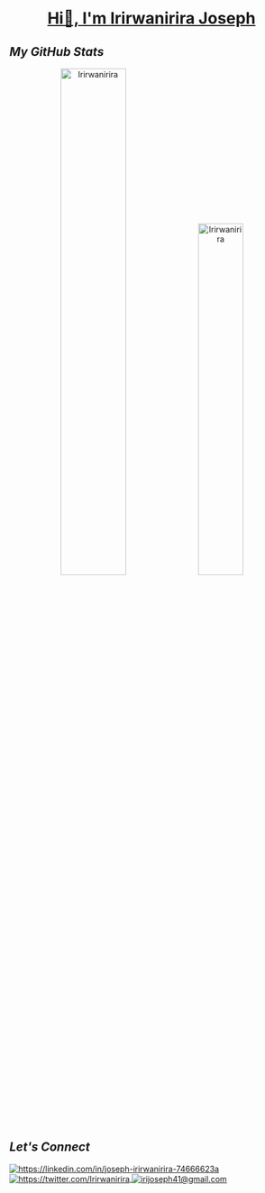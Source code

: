 
 <!---------------------------------- Heading Section ------------------------------->
<h1 align="center">
    <a href="#">Hi👋, I'm Irirwanirira Joseph</a>
</h1>


<!----------------------------------- GitHub Stats Section ------------------------------->

<h2><i>My GitHub Stats</i></h2>
<p align="center">

<p align="center">
 <img width="48%" src="https://github-readme-stats.vercel.app/api?username=Irirwanirira&show_icons=true&theme=great-gatsby&hide_border=true&sideNums=2EDDD5&background=000000&hide_border=true" alt="Irirwanirira" />

 
 <img width="40%" src="https://github-readme-stats.vercel.app/api/top-langs?username=Irirwanirira&show_icons=true&theme=dark&title_color=ff8000&text_color=ffffff&bg_color=000000&locale=en&layout=compact&hide_border=true" alt="Irirwanirira" /> 
</p>

<!----------------------------------- Social Media Links Section ---------------------------------->

<h2><i>Let's Connect</i></h2>


<p align="left">
    <a href="https://linkedin.com/in/joseph-irirwanirira-74666623a/">
        <img align="center" src="https://img.shields.io/badge/LinkedIn-0077B5?style=for-the-badge&logo=linkedin&logoColor=white" alt="https://linkedin.com/in/joseph-irirwanirira-74666623a" />
    </a>
    <a href="https://twitter.com/Irirwanirira">
        <img align="center" src="https://img.shields.io/badge/Twitter-1DA1F2?style=for-the-badge&logo=twitter&logoColor=white" alt="https://twitter.com/Irirwanirira" />
    <a title="Irirwanirira Joseph" href="mailto:irijoseph41@gmail.com">
        <img align="center" src="https://img.shields.io/badge/Gmail-D14836?style=for-the-badge&logo=gmail&logoColor=white" alt="irijoseph41@gmail.com" />
    </a>
</p>


 
